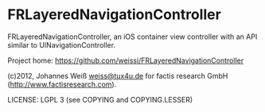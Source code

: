 FRLayeredNavigationController
=============================

FRLayeredNavigationController, an iOS container view controller with an API
similar to UINavigationController.

Project home: https://github.com/weissi/FRLayeredNavigationController

(c)2012, Johannes Weiß <weiss@tux4u.de> for factis research GmbH
(http://www.factisresearch.com).

LICENSE: LGPL 3 (see COPYING and COPYING.LESSER)
